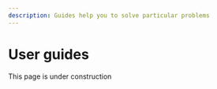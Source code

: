 ```yaml
---
description: Guides help you to solve particular problems
---
```


# User guides

This page is under construction
